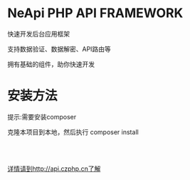 # NeApi PHP API FRAMEWORK

快速开发后台应用框架 <br />

支持数据验证、数据解密、API路由等<br />

拥有基础的组件，助你快速开发<br />

# 安装方法

提示:需要安装composer <br />

克隆本项目到本地，然后执行 composer install 

<br /><br />

<a href="http://api.czphp.cn/public/">详情请到http://api.czphp.cn了解</a>
